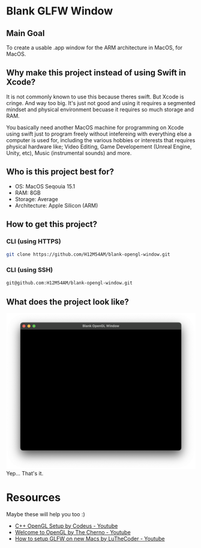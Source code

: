 # Blank GLFW Window

## Main Goal
To create a usable .app window for the ARM architecture in MacOS, for MacOS. 

## Why make this project instead of using Swift in Xcode?
It is not commonly known to use this because theres swift. But Xcode is cringe. And way too big. It's just not good and using it requires a segmented mindset and physical environment becuase it requires so much storage and RAM. 

You basically need another MacOS machine for programming on Xcode using swift just to program freely without intefereing with everything else a computer is used for, including the various hobbies or interests that requires physical hardware like; Video Editing, Game Developement (Unreal Engine, Unity, etc), Music (instrumental sounds) and more. 

## Who is this project best for?
- OS: MacOS Seqouia 15.1
- RAM: 8GB
- Storage: Average
- Architecture: Apple Silicon (ARM)

## How to get this project?
### CLI (using HTTPS)
```bash
git clone https://github.com/H12M54AM/blank-opengl-window.git
```
### CLI (using SSH)
```bash
git@github.com:H12M54AM/blank-opengl-window.git
```

## What does the project look like?
![Blank Project Window](./projectwindow.png "An empty, unused window with infinite potential")
Yep... That's it. 

# Resources
Maybe these will help you too :)
- [C++ OpenGL Setup by Codeus - Youtube](https://www.youtube.com/watch?v=Y4F0tI7WlDs)
- [Welcome to OpenGL by The Cherno - Youtube](https://www.youtube.com/watch?v=W3gAzLwfIP0&list=PLlrATfBNZ98foTJPJ_Ev03o2oq3-GGOS2)
- [How to setup GLFW on new Macs by LuTheCoder - Youtube](https://www.youtube.com/watch?v=6AHq0jTrypw&t=471s)